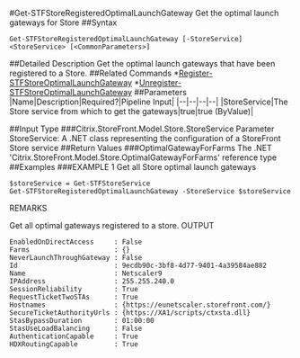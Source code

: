 #Get-STFStoreRegisteredOptimalLaunchGateway
Get the optimal launch gateways for Store
##Syntax
```Get-STFStoreRegisteredOptimalLaunchGateway [-StoreService] <StoreService> [<CommonParameters>]
```
##Detailed Description
Get the optimal launch gateways that have been registered to a Store.
##Related Commands
*[Register-STFStoreOptimalLaunchGateway](Register-STFStoreOptimalLaunchGateway)
*[Unregister-STFStoreOptimalLaunchGateway](Unregister-STFStoreOptimalLaunchGateway)
##Parameters
|Name|Description|Required?|Pipeline Input||--|--|--|--||StoreService|The Store service from which to get the gateways|true|true (ByValue)|##Input Type
###Citrix.StoreFront.Model.Store.StoreService
Parameter StoreService: A .NET class representing the configuration of a StoreFront Store service
##Return Values
###OptimalGatewayForFarms
The .NET 'Citrix.StoreFront.Model.Store.OptimalGatewayForFarms' reference type
##Examples
###EXAMPLE 1 Get all Store optimal launch gateways
```$storeService = Get-STFStoreService
Get-STFStoreRegisteredOptimalLaunchGateway -StoreService $storeService
```
REMARKS

Get all optimal gateways registered to a store.
OUTPUT
```EnabledOnDirectAccess     : False
Farms                     : {}
NeverLaunchThroughGateway : False
Id                        : 9ecdb90c-3bf8-4d77-9401-4a39584ae882
Name                      : Netscaler9
IPAddress                 : 255.255.240.0
SessionReliability        : True
RequestTicketTwoSTAs      : True
Hostnames                 : {https://eunetscaler.storefront.com/}
SecureTicketAuthorityUrls : {https://XA1/scripts/ctxsta.dll}
StasBypassDuration        : 01:00:00
StasUseLoadBalancing      : False
AuthenticationCapable     : True
HDXRoutingCapable         : True
```
